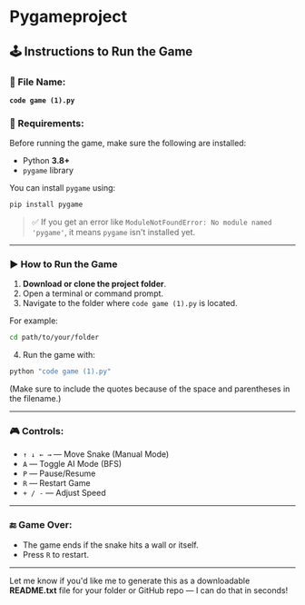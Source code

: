 # Pygameproject

## 🕹️ Instructions to Run the Game

### 📁 File Name:

**`code game (1).py`**

### 🧱 Requirements:

Before running the game, make sure the following are installed:

* Python **3.8+**
* `pygame` library

You can install `pygame` using:

```bash
pip install pygame
```

> ✅ If you get an error like `ModuleNotFoundError: No module named 'pygame'`, it means `pygame` isn't installed yet.

---

### ▶️ How to Run the Game

1. **Download or clone the project folder**.
2. Open a terminal or command prompt.
3. Navigate to the folder where `code game (1).py` is located.

For example:

```bash
cd path/to/your/folder
```

4. Run the game with:

```bash
python "code game (1).py"
```

(Make sure to include the quotes because of the space and parentheses in the filename.)

---

### 🎮 Controls:

* `↑ ↓ ← →` — Move Snake (Manual Mode)
* `A` — Toggle AI Mode (BFS)
* `P` — Pause/Resume
* `R` — Restart Game
* `+ / -` — Adjust Speed

---

### 🔚 Game Over:

* The game ends if the snake hits a wall or itself.
* Press `R` to restart.

---

Let me know if you'd like me to generate this as a downloadable **README.txt** file for your folder or GitHub repo — I can do that in seconds!
